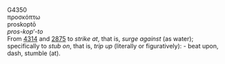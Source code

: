 G4350  
προσκόπτω  
proskoptō  
*pros-kop‘-to*  
From [4314](g4314) and [2875](g2875) to *strike* *at*, that is, *surge*
*against* (as water); specifically to *stub* *on*, that is, *trip* *up*
(literally or figuratively): - beat upon, dash, stumble (at).  
